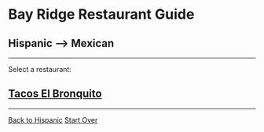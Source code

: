 # Bay Ridge Restaurant Guide
## Hispanic --> Mexican
---
Select a restaurant:
## [Tacos El Bronquito](https://tacoselbronquito.com/)
---
[Back to Hispanic](hispanic.md)
[Start Over](../home.md)
